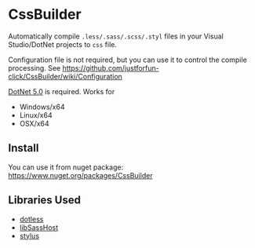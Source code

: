 # CssBuilder

Automatically compile `.less/.sass/.scss/.styl` files in your Visual Studio/DotNet projects to `css` file.

Configuration file is not required, but you can use it to control the compile processing.
See https://github.com/justforfun-click/CssBuilder/wiki/Configuration

[DotNet 5.0](https://dotnet.microsoft.com/download/dotnet/5.0) is required. Works for
* Windows/x64
* Linux/x64
* OSX/x64

## Install

You can use it from nuget package: https://www.nuget.org/packages/CssBuilder

## Libraries Used

* [dotless](https://github.com/dotless/dotless)
* [libSassHost](https://github.com/Taritsyn/LibSassHost)
* [stylus](https://github.com/stylus/stylus)
